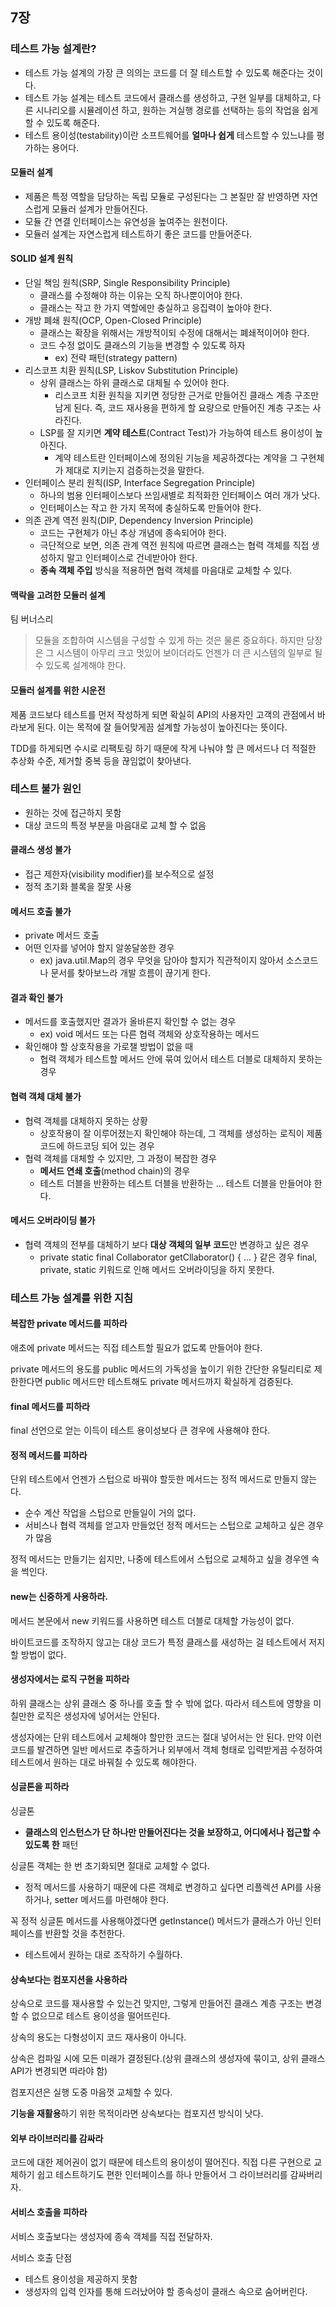 ## 7장

### 테스트 가능 설계란?
- 테스트 가능 설계의 가장 큰 의의는 코드를 더 잘 테스트할 수 있도록 해준다는 것이다.
- 테스트 가능 설계는 테스트 코드에서 클래스를 생성하고, 구현 일부를 대체하고, 다른 시나리오를 시뮬레이션 하고,
원하는 겨실행 경로를 선택하는 등의 작업을 쉽게 할 수 있도록 해준다.
- 테스트 용이성(testability)이란 소프트웨어를 <b>얼마나 쉽게</b> 테스트할 수 있느냐를 평가하는 용어다.

#### 모듈러 설계
- 제품은 특정 역할을 담당하는 독립 모듈로 구성된다는 그 본질만 잘 반영하면 자연스럽게 모듈러 설계가 만들어진다.
- 모듈 간 연결 인터페이스는 유연성을 높여주는 원천이다.
- 모듈러 설계는 자연스럽게 테스트하기 좋은 코드를 만들어준다.

#### SOLID 설계 원칙
- 단일 책임 원칙(SRP, Single Responsibility Principle)
  - 클래스를 수정해야 하는 이유는 오직 하나뿐이어야 한다.
  - 클래스는 작고 한 가지 역할에만 충실하고 응집력이 높아야 한다.
- 개방 폐쇄 원칙(OCP, Open-Closed Principle)
  - 클래스는 확장을 위해서는 개방적이되 수정에 대해서는 폐쇄적이어야 한다.
  - 코드 수정 없이도 클래스의 기능을 변경할 수 있도록 하자
    - ex) 전략 패턴(strategy pattern)
- 리스코프 치환 원칙(LSP, Liskov Substitution Principle)
  - 상위 클래스는 하위 클래스로 대체될 수 있어야 한다.
    - 리스코프 치환 원칙을 지키면 정당한 근거로 만들어진 클래스 계층 구조만 남게 된다. 즉, 코드 재사용을 편하게 할 요량으로 만들어진 계층 구조는 사라진다.
  - LSP를 잘 지키면 <b>계약 테스트</b>(Contract Test)가 가능하여 테스트 용이성이 높아진다.
    - 계약 테스트란 인터페이스에 정의된 기능을 제공하겠다는 계약을 그 구현체가 제대로 지키는지 검증하는것을 말한다.
- 인터페이스 분리 원칙(ISP, Interface Segregation Principle)
  - 하나의 범용 인터페이스보다 쓰임새별로 최적화한 인터페이스 여러 개가 낫다.
  - 인터페이스는 작고 한 가지 목적에 충실하도록 만들어야 한다.
- 의존 관계 역전 원칙(DIP, Dependency Inversion Principle)
  - 코드는 구현체가 아닌 추상 개념에 종속되어야 한다.
  - 극단적으로 보면, 의존 관계 역전 원칙에 따르면 클래스는 협력 객체를 직접 생성하지 말고 인터페이스로 건네받아야 한다.
  - <b>종속 객체 주입</b> 방식을 적용하면 협력 객체를 마음대로 교체할 수 있다.

#### 맥락을 고려한 모듈러 설계
팀 버너스리 

> 모듈을 조합하여 시스템을 구성할 수 있게 하는 것은 물론 중요하다. 하지만 당장은 그 시스템이 아무리 크고 멋있어 보이더라도 언젠가 더 큰 시스템의 일부로 될 수 있도록 설계해야 한다.

#### 모듈러 설계를 위한 시운전
제품 코드보다 테스트를 먼저 작성하게 되면 확실히 API의 사용자인 고객의 관점에서 바라보게 된다. 이는 목적에 잘 들어맞게끔 설계할 가능성이 높아진다는 뜻이다.

TDD를 하게되면 수시로 리팩토링 하기 때문에 작게 나눠야 할 큰 메서드나 더 적절한 추상화 수준, 제거할 중복 등을 끊임없이 찾아낸다.

### 테스트 불가 원인
- 원하는 것에 접근하지 못함
- 대상 코드의 특정 부분을 마음대로 교체 할 수 없음

#### 클래스 생성 불가
- 접근 제한자(visibility modifier)를 보수적으로 설정
- 정적 초기화 블록을 잘못 사용

#### 메서드 호출 불가
- private 메서드 호출
- 어떤 인자를 넣어야 할지 알쏭달쏭한 경우
  - ex) java.util.Map의 경우 무엇을 담아야 할지가 직관적이지 않아서 소스코드나 문서를 찾아보느라 개발 흐름이 끊기게 한다.

#### 결과 확인 불가
- 메서드를 호출했지만 결과가 올바른지 확인할 수 없는 경우
  - ex) void 메서드 또는 다른 협력 객체와 상호작용하는 메서드
- 확인해야 할 상호작용을 가로챌 방법이 없을 때
  - 협력 객체가 테스트할 메서드 안에 묶여 있어서 테스트 더블로 대체하지 못하는 경우

#### 협력 객체 대체 불가
- 협력 객체를 대체하지 못하는 상황
  - 상호작용이 잘 이루어졌는지 확인해야 하는데, 그 객체를 생성하는 로직이 제품 코드에 하드코딩 되어 있는 경우
- 협력 객체를 대체할 수 있지만, 그 과정이 복잡한 경우
  - <b>메서드 연쇄 호출</b>(method chain)의 경우
  - 테스트 더블을 반환하는 테스트 더블을 반환하는 ... 테스트 더블을 만들어야 한다.

#### 메서드 오버라이딩 불가
- 협력 객체의 전부를 대체하기 보다 <b>대상 객체의 일부 코드</b>만 변경하고 싶은 경우
  - private static final Collaborator getCllaborator() { ... } 같은 경우 final, private, static 키워드로 인해 메서드 오버라이딩을 하지 못한다.

### 테스트 가능 설계를 위한 지침

#### 복잡한 private 메서드를 피하라
애초에 private 메서드는 직접 테스트할 필요가 없도록 만들어야 한다.

private 메서드의 용도를 public 메서드의 가독성을 높이기 위한 간단한 유틸리티로 제한한다면 public 메서드만 테스트해도 private 메서드까지 확실하게 검증된다.

#### final 메서드를 피하라
final 선언으로 얻는 이득이 테스트 용이성보다 큰 경우에 사용해야 한다.

#### 정적 메서드를 피하라
단위 테스트에서 언젠가 스텁으로 바꿔야 할듯한 메서드는 정적 메서드로 만들지 않는다.
- 순수 계산 작업을 스텁으로 만들일이 거의 없다.
- 서비스나 협력 객체를 얻고자 만들었던 정적 메서드는 스텁으로 교체하고 싶은 경우가 많음

정적 메서드는 만들기는 쉽지만, 나중에 테스트에서 스텁으로 교체하고 싶을 경우엔 속을 썩인다.

#### new는 신중하게 사용하라.
메서드 본문에서 new 키워드를 사용하면 테스트 더블로 대체할 가능성이 없다.

바이트코드를 조작하지 않고는 대상 코드가 특정 클래스를 새성하는 걸 테스트에서 저지할 방법이 없다.

#### 생성자에서는 로직 구현을 피하라
하위 클래스는 상위 클래스 중 하나를 호출 할 수 밖에 없다. 따라서 테스트에 영향을 미칠만한 로직은 생성자에 넣어서는 안된다.

생성자에는 단위 테스트에서 교체해야 할만한 코드는 절대 넣어서는 안 된다. 만약 이런코드를 발견하면 일반 메서드로 추출하거나 외부에서 객체 형태로
입력받게끔 수정하여 테스트에서 원하는 대로 바꿔칠 수 있도록 해야한다.

#### 싱글톤을 피하라
싱글톤 
- <b>클래스의 인스턴스가 단 하나만 만들어진다는 것을 보장하고, 어디에서나 접근할 수 있도록 한</b> 패턴

싱글톤 객체는 한 번 초기화되면 절대로 교체할 수 없다.
- 정적 메서드를 사용하기 때문에 다른 객체로 변경하고 싶다면 리플렉션 API를 사용하거나, setter 메서드를 마련해야 한다.

꼭 정적 싱글톤 메서드를 사용해야겠다면 getInstance() 메서드가 클래스가 아닌 인터페이스를 반환할 것을 추천한다.
- 테스트에서 원하는 대로 조작하기 수월하다.

#### 상속보다는 컴포지션을 사용하라
상속으로 코드를 재사용할 수 있는건 맞지만, 그렇게 만들어진 클래스 계층 구조는 변경할 수 없으므로 테스트 용이성을 떨어뜨린다.

상속의 용도는 다형성이지 코드 재사용이 아니다.

상속은 컴파일 시에 모든 미래가 결정된다.(상위 클래스의 생성자에 묶이고, 상위 클래스 API가 변경되면 따라야 함)

컴포지션은 실행 도중 마음껏 교체할 수 있다.

<b>기능을 재활용</b>하기 위한 목적이라면 상속보다는 컴포지션 방식이 낫다.

#### 외부 라이브러리를 감싸라
코드에 대한 제어권이 없기 때문에 테스트의 용이성이 떨어진다. 직접 다른 구현으로 교체하기 쉽고 테스트하기도 편한
인터페이스를 하나 만들어서 그 라이브러리를 감싸버리자.

#### 서비스 호출을 피하라
서비스 호출보다는 생성자에 종속 객체를 직접 전달하자.

서비스 호출 단점
- 테스트 용이성을 제공하지 못함
- 생성자의 입력 인자를 통해 드러났어야 할 종속성이 클래스 속으로 숨어버린다.